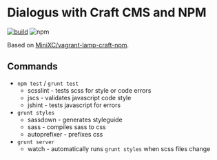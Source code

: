 Dialogus with Craft CMS and NPM
===============================

[![build](https://api.travis-ci.org/MEH-Design/dialogus-with-craftcms.svg)](https://travis-ci.org/MEH-Design/dialogus-with-craftcms)
![npm](https://img.shields.io/badge/npm-v2.2.0-blue.svg?style=flat)

Based on [MiniXC/vagrant-lamp-craft-npm](https://github.com/MiniXC/vagrant-lamp-craft.npm).

Commands
--------
* `npm test` / `grunt test`
  * scsslint - tests scss for style or code errors
  * jscs - validates javascript code style
  * jshint - tests javascript for errors
* `grunt styles`
  * sassdown - generates styleguide
  * sass - compiles sass to css
  * autoprefixer - prefixes css
* `grunt server`
  * watch - automatically runs `grunt styles` when scss files change
